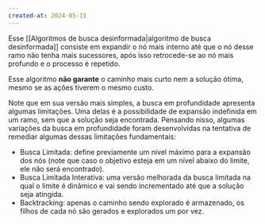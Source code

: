 ```yaml
---
created-at: 2024-05-15
---
```


Esse [[Algoritmos de busca desinformada|algoritmo de busca desinformada]] consiste em expandir o nó mais interno até que o nó desse ramo não tenha mais sucessores, após isso retrocede-se ao nó mais profundo e o processo é repetido.

Esse algoritmo **não garante** o caminho mais curto nem a solução ótima, mesmo se as ações tiverem o mesmo custo.

Note que em sua versão mais simples, a busca em profundidade apresenta algumas limitações. Uma delas é a possibilidade de expansão indefinida em um ramo, sem que a solução seja encontrada. Pensando nisso, algumas variações da busca em profundidade foram desenvolvidas na tentativa de remediar algumas dessas limitações fundamentais:

-   Busca Limitada: define previamente um nível máximo para a expansão dos nós (note que caso o objetivo esteja em um nível abaixo do limite, ele não será encontrado).
-   Busca Limitada Interativa: uma versão melhorada da busca limitada na qual o limite é dinâmico e vai sendo incrementado até que a solução seja atingida.
-   Backtracking: apenas o caminho sendo explorado é armazenado, os filhos de cada nó são gerados e explorados um por vez.